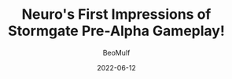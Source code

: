 ---
youtube_id: pkcEjWnolY4
title: Neuro's First Impressions of Stormgate Pre-Alpha Gameplay!
url: https://www.youtube.com/watch?v=pkcEjWnolY4
thumbnail: https://i.ytimg.com/vi/pkcEjWnolY4/maxresdefault.jpg
author: BeoMulf
author_url: https://www.youtube.com/@BeoMulf
author_avatar_url: https://yt3.ggpht.com/DPTJGzx9wRbtUwK3SPYvkLRoq2vjJETFoDi6Yir-9qFp82o2ChvPneMBXPOawDWr3UxdNIk_=s88-c-k-c0x00ffffff-no-rj
date: 2022-06-12
tags:
  - Interview
  - Gameplay
  - Impressions
---